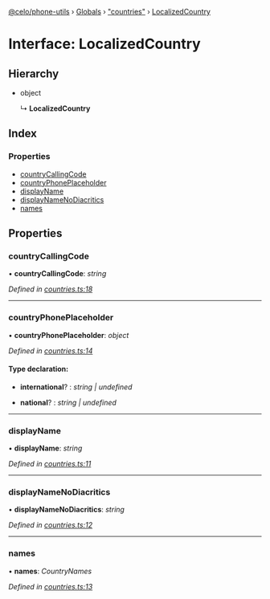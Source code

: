 [@celo/phone-utils](../README.md) › [Globals](../globals.md) › ["countries"](../modules/_countries_.md) › [LocalizedCountry](_countries_.localizedcountry.md)

# Interface: LocalizedCountry

## Hierarchy

* object

  ↳ **LocalizedCountry**

## Index

### Properties

* [countryCallingCode](_countries_.localizedcountry.md#countrycallingcode)
* [countryPhonePlaceholder](_countries_.localizedcountry.md#countryphoneplaceholder)
* [displayName](_countries_.localizedcountry.md#displayname)
* [displayNameNoDiacritics](_countries_.localizedcountry.md#displaynamenodiacritics)
* [names](_countries_.localizedcountry.md#names)

## Properties

###  countryCallingCode

• **countryCallingCode**: *string*

*Defined in [countries.ts:18](https://github.com/celo-org/celo-monorepo/blob/master/packages/sdk/phone-utils/src/countries.ts#L18)*

___

###  countryPhonePlaceholder

• **countryPhonePlaceholder**: *object*

*Defined in [countries.ts:14](https://github.com/celo-org/celo-monorepo/blob/master/packages/sdk/phone-utils/src/countries.ts#L14)*

#### Type declaration:

* **international**? : *string | undefined*

* **national**? : *string | undefined*

___

###  displayName

• **displayName**: *string*

*Defined in [countries.ts:11](https://github.com/celo-org/celo-monorepo/blob/master/packages/sdk/phone-utils/src/countries.ts#L11)*

___

###  displayNameNoDiacritics

• **displayNameNoDiacritics**: *string*

*Defined in [countries.ts:12](https://github.com/celo-org/celo-monorepo/blob/master/packages/sdk/phone-utils/src/countries.ts#L12)*

___

###  names

• **names**: *CountryNames*

*Defined in [countries.ts:13](https://github.com/celo-org/celo-monorepo/blob/master/packages/sdk/phone-utils/src/countries.ts#L13)*
